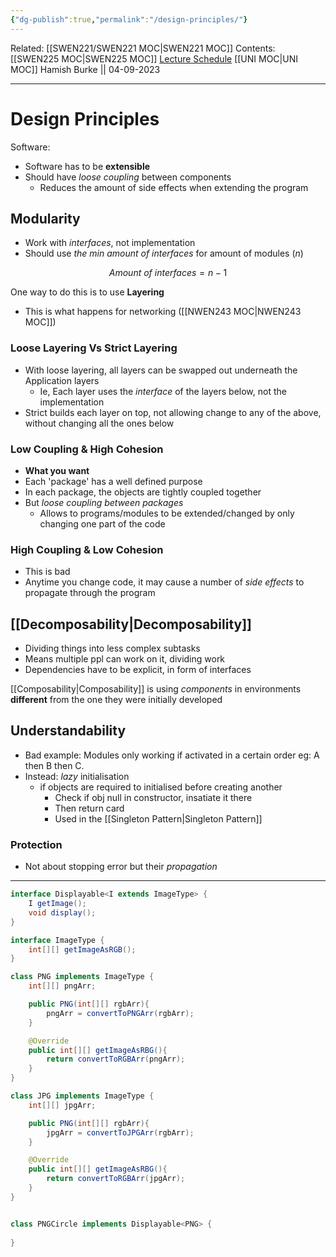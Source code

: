 ```yaml
---
{"dg-publish":true,"permalink":"/design-principles/"}
---
```


Related: [[SWEN221/SWEN221 MOC\|SWEN221 MOC]]
Contents: [[SWEN225 MOC\|SWEN225 MOC]]
[Lecture Schedule](https://ecs.wgtn.ac.nz/Courses/SWEN225_2023T2/CourseSchedule)
[[UNI MOC\|UNI MOC]]
Hamish Burke || 04-09-2023
***

# Design Principles

Software:
- Software has to be **extensible**
- Should have *loose coupling* between components
	- Reduces the amount of side effects when extending the program

## Modularity

- Work with *interfaces*, not implementation
- Should use *the min amount of interfaces* for amount of modules ($n$)

$$Amount\  of\ interfaces = n-1$$


One way to do this is to use **Layering**
- This is what happens for networking ([[NWEN243 MOC\|NWEN243 MOC]])

### Loose Layering Vs Strict Layering

- With loose layering, all layers can be swapped out underneath the Application layers
	- Ie, Each layer uses the *interface* of the layers below, not the implementation
- Strict builds each layer on top, not allowing change to any of the above, without changing all the ones below

### Low Coupling & High Cohesion

- **What you want**
- Each 'package' has a well defined purpose
- In each package, the objects are tightly coupled together
- But *loose coupling between packages*
	- Allows to programs/modules to be extended/changed by only changing one part of the code

### High Coupling & Low Cohesion

- This is bad
- Anytime you change code, it may cause a number of *side effects* to propagate through the program

## [[Decomposability\|Decomposability]]

- Dividing things into less complex subtasks
- Means multiple ppl can work on it, dividing work
- Dependencies have to be explicit, in form of interfaces

[[Composability\|Composability]] is using *components* in environments **different** from the one they were initially developed

## Understandability

- Bad example: Modules only working if activated in a certain order eg: A then B then C.
- Instead: *lazy* initialisation
	- if objects are required to initialised before creating another
		- Check if obj null in constructor, insatiate it there
		- Then return card
		- Used in the [[Singleton Pattern\|Singleton Pattern]]

### Protection

- Not about stopping error but their *propagation*


***

```java
interface Displayable<I extends ImageType> {
	I getImage();
	void display();
}

interface ImageType {
	int[][] getImageAsRGB();
}

class PNG implements ImageType {
	int[][] pngArr;

	public PNG(int[][] rgbArr){
		pngArr = convertToPNGArr(rgbArr);
	}

	@Override
	public int[][] getImageAsRBG(){
		return convertToRGBArr(pngArr);	
	}
}

class JPG implements ImageType {
	int[][] jpgArr;

	public PNG(int[][] rgbArr){
		jpgArr = convertToJPGArr(rgbArr);
	}

	@Override
	public int[][] getImageAsRBG(){
		return convertToRGBArr(jpgArr);	
	}
}


class PNGCircle implements Displayable<PNG> {
	
}
```